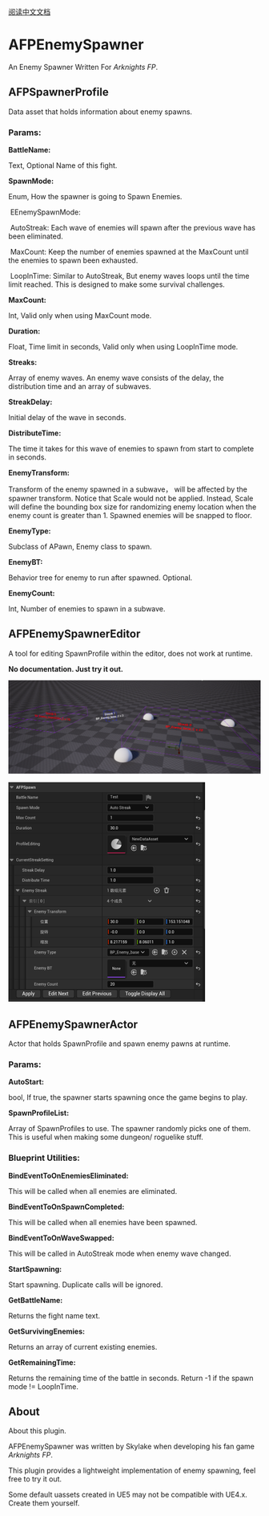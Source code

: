 [阅读中文文档](ReadMeCN.md)
# AFPEnemySpawner

An Enemy Spawner Written For *Arknights FP*.

## AFPSpawnerProfile

Data asset that holds information about enemy spawns.

### Params:

**BattleName:**

Text, Optional Name of this fight.

**SpawnMode:**

Enum, How the spawner is going to Spawn Enemies.

​	EEnemySpawnMode:

​		AutoStreak: Each wave of enemies will spawn after the previous wave has been eliminated.

​		MaxCount: Keep the number of enemies spawned at the MaxCount until the enemies to spawn been exhausted.

​		LoopInTime: Similar to AutoStreak, But enemy waves loops until the time limit reached. This is designed to make some survival challenges.

**MaxCount:**

Int, Valid only when using MaxCount mode.

**Duration:**

Float, Time limit in seconds, Valid only when using LoopInTime mode.

**Streaks:**

Array of enemy waves. An enemy wave consists of the delay, the distribution time and an array of subwaves.

**StreakDelay:**

Initial delay of the wave in seconds.

**DistributeTime:**

The time it takes for this wave of enemies to spawn from start to complete in seconds.

**EnemyTransform:**

Transform of the enemy spawned in a subwave， will be affected by the spawner transform. Notice that Scale would not be applied. Instead, Scale will define the bounding box size for randomizing enemy location when the enemy count is greater than 1. Spawned enemies will be snapped to floor.

**EnemyType:**

Subclass of APawn, Enemy class to spawn.

**EnemyBT:**

Behavior tree for enemy to run after spawned. Optional.

**EnemyCount:**

Int, Number of enemies to spawn in a subwave.



## AFPEnemySpawnerEditor

A tool for editing SpawnProfile within the editor, does not work at runtime.

**No documentation. Just try it out.**

![Scrshot](IMG/Snipaste_2023-03-17_04-39-16.png)

<img src="IMG/Snipaste_2023-03-17_04-40-26.png" alt="Scrshot" style="zoom:50%;" />

## AFPEnemySpawnerActor

Actor that holds SpawnProfile and spawn enemy pawns at runtime.

### Params:

**AutoStart:**

bool, If true, the spawner starts spawning once the game begins to play.

**SpawnProfileList:**

Array of SpawnProfiles to use. The spawner randomly picks one of them. This is useful when making some dungeon/ roguelike stuff.

### Blueprint Utilities:

**BindEventToOnEnemiesEliminated:**

This will be called when all enemies are eliminated.

**BindEventToOnSpawnCompleted:**

This will be called when all enemies have been spawned.

**BindEventToOnWaveSwapped:**

This will be called in AutoStreak mode when enemy wave changed.

**StartSpawning:**

Start spawning. Duplicate calls will be ignored.

**GetBattleName:**

Returns the fight name text.

**GetSurvivingEnemies:**

Returns an array of current existing enemies.

**GetRemainingTime:**

Returns the remaining time of the battle in seconds. Return -1 if the spawn mode != LoopInTime.



## About

About this plugin.

AFPEnemySpawner was written by Skylake when developing his fan game *Arknights FP*.

This plugin provides a lightweight implementation of enemy spawning, feel free to try it out.

Some default uassets created in UE5 may not be compatible with UE4.x. Create them yourself.

